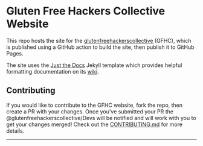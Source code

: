 # Gluten Free Hackers Collective Website

This repo hosts the site for the [glutenfreehackerscollective](https://glutenfreehackerscollective.org) (GFHC), 
which is published using a GitHub action to build the site, then publish it to GitHub Pages. 

The site uses the [Just the Docs](https://github.com/just-the-docs/just-the-docs) Jekyll template which provides helpful formatting documentation on its [wiki](https://just-the-docs.com/).

## Contributing
If you would like to contribute to the GFHC website, fork the repo, then create a PR with your changes. Once you've submitted your PR the @glutenfreehackerscollective/Devs will be notified and will work with you to get your changes merged! Check out the [CONTRIBUTING.md](./CONTRIBUTING.md) for more details.

----


[Jekyll]: https://jekyllrb.com
[Just the Docs]: https://just-the-docs.github.io/just-the-docs/
[GitHub Pages]: https://docs.github.com/en/pages
[GitHub Pages / Actions workflow]: https://github.blog/changelog/2022-07-27-github-pages-custom-github-actions-workflows-beta/
[Bundler]: https://bundler.io
[use this template]: https://github.com/just-the-docs/just-the-docs-template/generate
[`jekyll-default-layout`]: https://github.com/benbalter/jekyll-default-layout
[`jekyll-seo-tag`]: https://jekyll.github.io/jekyll-seo-tag
[MIT License]: https://en.wikipedia.org/wiki/MIT_License
[starter workflows]: https://github.com/actions/starter-workflows/blob/main/pages/jekyll.yml
[actions/starter-workflows]: https://github.com/actions/starter-workflows/blob/main/LICENSE
